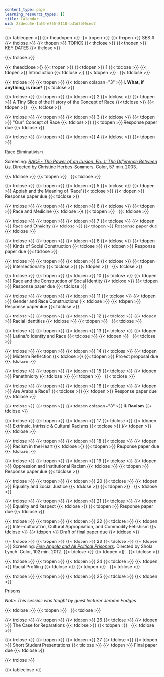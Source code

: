 ```yaml
---
content_type: page
learning_resource_types: []
title: Calendar
uid: 23decd5e-1a03-e765-8110-bd1d7b00ced7
---
```


{{< tableopen >}}
{{< theadopen >}}
{{< tropen >}}
{{< thopen >}}
SES #
{{< thclose >}}
{{< thopen >}}
TOPICS
{{< thclose >}}
{{< thopen >}}
KEY DATES
{{< thclose >}}

{{< trclose >}}

{{< theadclose >}}
{{< tropen >}}
{{< tdopen >}}
1
{{< tdclose >}}
{{< tdopen >}}
Introduction
{{< tdclose >}}
{{< tdopen >}}
 
{{< tdclose >}}

{{< trclose >}}
{{< tropen >}}
{{< tdopen colspan="3" >}}
**I. What, if anything, is race?**
{{< tdclose >}}

{{< trclose >}}
{{< tropen >}}
{{< tdopen >}}
2
{{< tdclose >}}
{{< tdopen >}}
A Tiny Slice of the History of the Concept of Race
{{< tdclose >}}
{{< tdopen >}}
 
{{< tdclose >}}

{{< trclose >}}
{{< tropen >}}
{{< tdopen >}}
3
{{< tdclose >}}
{{< tdopen >}}
"Our" Concept of Race
{{< tdclose >}}
{{< tdopen >}}
Response paper due
{{< tdclose >}}

{{< trclose >}}
{{< tropen >}}
{{< tdopen >}}
4
{{< tdclose >}}
{{< tdopen >}}


Race Eliminativism

Screening: _[RACE - The Power of an Illusion, Ep. 1: The Difference Between Us](http://www.pbs.org/race/000_About/002_04-about-01.htm)_. Directed by Christine Herbes-Sommers. Color, 57 min. 2003.


{{< tdclose >}}
{{< tdopen >}}
 
{{< tdclose >}}

{{< trclose >}}
{{< tropen >}}
{{< tdopen >}}
5
{{< tdclose >}}
{{< tdopen >}}
Appiah and the Meaning of ‘Race’
{{< tdclose >}}
{{< tdopen >}}
Response paper due
{{< tdclose >}}

{{< trclose >}}
{{< tropen >}}
{{< tdopen >}}
6
{{< tdclose >}}
{{< tdopen >}}
Race and Medicine
{{< tdclose >}}
{{< tdopen >}}
 
{{< tdclose >}}

{{< trclose >}}
{{< tropen >}}
{{< tdopen >}}
7
{{< tdclose >}}
{{< tdopen >}}
Race and Ethnicity
{{< tdclose >}}
{{< tdopen >}}
Response paper due
{{< tdclose >}}

{{< trclose >}}
{{< tropen >}}
{{< tdopen >}}
8
{{< tdclose >}}
{{< tdopen >}}
Kinds of Social Construction
{{< tdclose >}}
{{< tdopen >}}
Response paper due
{{< tdclose >}}

{{< trclose >}}
{{< tropen >}}
{{< tdopen >}}
9
{{< tdclose >}}
{{< tdopen >}}
Intersectionality
{{< tdclose >}}
{{< tdopen >}}
 
{{< tdclose >}}

{{< trclose >}}
{{< tropen >}}
{{< tdopen >}}
10
{{< tdclose >}}
{{< tdopen >}}
Race and the Construction of Social Identity
{{< tdclose >}}
{{< tdopen >}}
Response paper due
{{< tdclose >}}

{{< trclose >}}
{{< tropen >}}
{{< tdopen >}}
11
{{< tdclose >}}
{{< tdopen >}}
Gender and Race Constructions
{{< tdclose >}}
{{< tdopen >}}
Response paper due
{{< tdclose >}}

{{< trclose >}}
{{< tropen >}}
{{< tdopen >}}
12
{{< tdclose >}}
{{< tdopen >}}
Racial Identities
{{< tdclose >}}
{{< tdopen >}}
 
{{< tdclose >}}

{{< trclose >}}
{{< tropen >}}
{{< tdopen >}}
13
{{< tdclose >}}
{{< tdopen >}}
Latina/o Identity and Race
{{< tdclose >}}
{{< tdopen >}}
 
{{< tdclose >}}

{{< trclose >}}
{{< tropen >}}
{{< tdopen >}}
14
{{< tdclose >}}
{{< tdopen >}}
Midterm Reflection
{{< tdclose >}}
{{< tdopen >}}
Project proposal due
{{< tdclose >}}

{{< trclose >}}
{{< tropen >}}
{{< tdopen >}}
15
{{< tdclose >}}
{{< tdopen >}}
Panethnicity
{{< tdclose >}}
{{< tdopen >}}
 
{{< tdclose >}}

{{< trclose >}}
{{< tropen >}}
{{< tdopen >}}
16
{{< tdclose >}}
{{< tdopen >}}
Are Arabs a Race?
{{< tdclose >}}
{{< tdopen >}}
Response paper due
{{< tdclose >}}

{{< trclose >}}
{{< tropen >}}
{{< tdopen colspan="3" >}}
**II. Racism**
{{< tdclose >}}

{{< trclose >}}
{{< tropen >}}
{{< tdopen >}}
17
{{< tdclose >}}
{{< tdopen >}}
Extrinsic, Intrinsic & Cultural Racisms
{{< tdclose >}}
{{< tdopen >}}
 
{{< tdclose >}}

{{< trclose >}}
{{< tropen >}}
{{< tdopen >}}
18
{{< tdclose >}}
{{< tdopen >}}
Racism in the Heart
{{< tdclose >}}
{{< tdopen >}}
Response paper due
{{< tdclose >}}

{{< trclose >}}
{{< tropen >}}
{{< tdopen >}}
19
{{< tdclose >}}
{{< tdopen >}}
Oppression and Institutional Racism
{{< tdclose >}}
{{< tdopen >}}
Response paper due
{{< tdclose >}}

{{< trclose >}}
{{< tropen >}}
{{< tdopen >}}
20
{{< tdclose >}}
{{< tdopen >}}
Equality and Social Justice
{{< tdclose >}}
{{< tdopen >}}
 
{{< tdclose >}}

{{< trclose >}}
{{< tropen >}}
{{< tdopen >}}
21
{{< tdclose >}}
{{< tdopen >}}
Equality and Respect
{{< tdclose >}}
{{< tdopen >}}
Response paper due
{{< tdclose >}}

{{< trclose >}}
{{< tropen >}}
{{< tdopen >}}
22
{{< tdclose >}}
{{< tdopen >}}
Inter-culturation, Cultural Appropriation, and Commodity Fetishism
{{< tdclose >}}
{{< tdopen >}}
Draft of final paper due
{{< tdclose >}}

{{< trclose >}}
{{< tropen >}}
{{< tdopen >}}
23
{{< tdclose >}}
{{< tdopen >}}
Screening: _[Free Angela and All Political Prisoners](http://www.imdb.com/title/tt2350432/?ref_=fn_al_tt_1)._ Directed by Shola Lynch. Color, 102 min. 2012.
{{< tdclose >}}
{{< tdopen >}}
 
{{< tdclose >}}

{{< trclose >}}
{{< tropen >}}
{{< tdopen >}}
24
{{< tdclose >}}
{{< tdopen >}}
Racial Profiling
{{< tdclose >}}
{{< tdopen >}}
 
{{< tdclose >}}

{{< trclose >}}
{{< tropen >}}
{{< tdopen >}}
25
{{< tdclose >}}
{{< tdopen >}}


Prisons

_Note: This session was taught by guest lecturer Jerome Hodges_


{{< tdclose >}}
{{< tdopen >}}
 
{{< tdclose >}}

{{< trclose >}}
{{< tropen >}}
{{< tdopen >}}
26
{{< tdclose >}}
{{< tdopen >}}
The Case for Reparations
{{< tdclose >}}
{{< tdopen >}}
 
{{< tdclose >}}

{{< trclose >}}
{{< tropen >}}
{{< tdopen >}}
27
{{< tdclose >}}
{{< tdopen >}}
Short Student Presentations
{{< tdclose >}}
{{< tdopen >}}
Final paper due
{{< tdclose >}}

{{< trclose >}}

{{< tableclose >}}